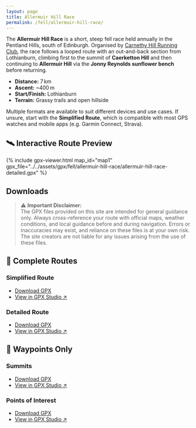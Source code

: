 ```yaml
---
layout: page
title: Allermuir Hill Race
permalink: /fell/allermuir-hill-race/
---
```


The **Allermuir Hill Race** is a short, steep fell race held annually in the Pentland Hills, south of Edinburgh. Organised by [Carnethy Hill Running Club](http://carnethy.com/carnethy-organised-races/allermuir-hill-race/), the race follows a looped route with an out-and-back section from Lothianburn, climbing first to the summit of **Caerketton Hill** and then continuing to **Allermuir Hill** via the **Jonny Reynolds sunflower bench** before returning.

- **Distance:** 7 km  
- **Ascent:** ~400 m  
- **Start/Finish:** Lothianburn  
- **Terrain:** Grassy trails and open hillside

Multiple formats are available to suit different devices and use cases. If unsure, start with the **Simplified Route**, which is compatible with most GPS watches and mobile apps (e.g. Garmin Connect, Strava).

## 🛰️ Interactive Route Preview

{% include gpx-viewer.html map_id="map1" gpx_file="../../assets/gpx/fell/allermuir-hill-race/allermuir-hill-race-detailed.gpx" %}

## Downloads

> ⚠️ **Important Disclaimer:**  
> The GPX files provided on this site are intended for general guidance only. Always cross-reference your route with official maps, weather conditions, and local guidance before and during navigation. Errors or inaccuracies may exist, and reliance on these files is at your own risk. The site creators are not liable for any issues arising from the use of these files.

## 🔁 Complete Routes

### Simplified Route
- [Download GPX](../../assets/gpx/fell/allermuir-hill-race/allermuir-hill-race-simplified.gpx)  
- [View in GPX Studio ↗](https://gpx.studio/app?files=["https://thomasturrell.github.io/running-routes/assets/gpx/fell/allermuir-hill-race/allermuir-hill-race-simplified.gpx"])

### Detailed Route
- [Download GPX](../../assets/gpx/fell/allermuir-hill-race/allermuir-hill-race-detailed.gpx)  
- [View in GPX Studio ↗](https://gpx.studio/app?files=["https://thomasturrell.github.io/running-routes/assets/gpx/fell/allermuir-hill-race/allermuir-hill-race-detailed.gpx"])

## 📍 Waypoints Only

### Summits
- [Download GPX](../../assets/gpx/fell/allermuir-hill-race/allermuir-hill-race-summits.gpx)  
- [View in GPX Studio ↗](https://gpx.studio/app?files=["https://thomasturrell.github.io/running-routes/assets/gpx/fell/allermuir-hill-race/allermuir-hill-race-summits.gpx"])

### Points of Interest
- [Download GPX](../../assets/gpx/fell/allermuir-hill-race/allermuir-hill-race-points-of-interest.gpx)  
- [View in GPX Studio ↗](https://gpx.studio/app?files=["https://thomasturrell.github.io/running-routes/assets/gpx/fell/allermuir-hill-race/allermuir-hill-race-points-of-interest.gpx"])
